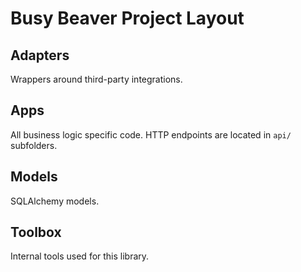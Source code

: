 # Busy Beaver Project Layout

## Adapters

Wrappers around third-party integrations.

## Apps

All business logic specific code.
HTTP endpoints are located in `api/` subfolders.

## Models

SQLAlchemy models.

## Toolbox

Internal tools used for this library.

